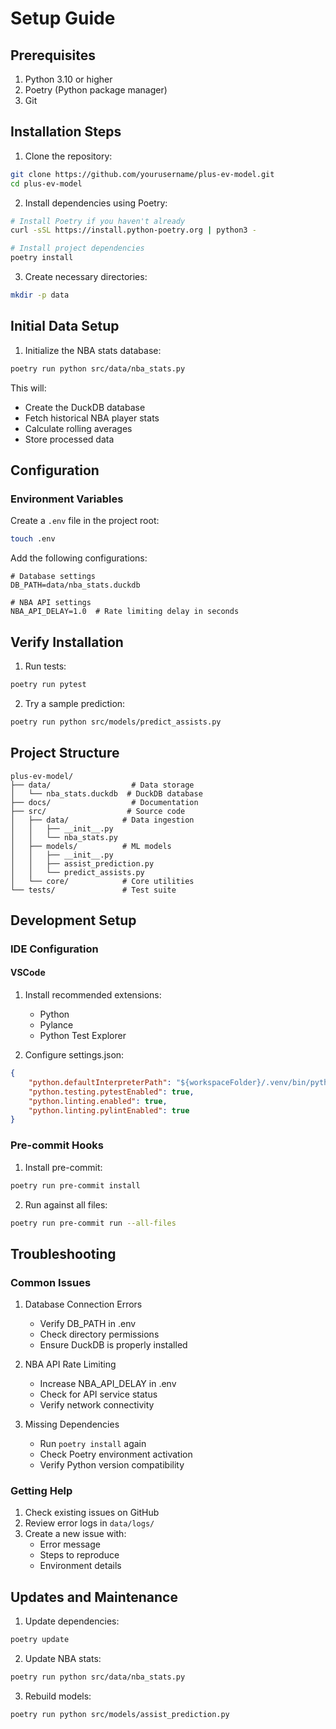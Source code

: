 # Setup Guide

## Prerequisites

1. Python 3.10 or higher
2. Poetry (Python package manager)
3. Git

## Installation Steps

1. Clone the repository:

```bash
git clone https://github.com/yourusername/plus-ev-model.git
cd plus-ev-model
```

2. Install dependencies using Poetry:

```bash
# Install Poetry if you haven't already
curl -sSL https://install.python-poetry.org | python3 -

# Install project dependencies
poetry install
```

3. Create necessary directories:

```bash
mkdir -p data
```

## Initial Data Setup

1. Initialize the NBA stats database:

```bash
poetry run python src/data/nba_stats.py
```

This will:

- Create the DuckDB database
- Fetch historical NBA player stats
- Calculate rolling averages
- Store processed data

## Configuration

### Environment Variables

Create a `.env` file in the project root:

```bash
touch .env
```

Add the following configurations:

```env
# Database settings
DB_PATH=data/nba_stats.duckdb

# NBA API settings
NBA_API_DELAY=1.0  # Rate limiting delay in seconds
```

## Verify Installation

1. Run tests:

```bash
poetry run pytest
```

2. Try a sample prediction:

```bash
poetry run python src/models/predict_assists.py
```

## Project Structure

```
plus-ev-model/
├── data/                  # Data storage
│   └── nba_stats.duckdb  # DuckDB database
├── docs/                  # Documentation
├── src/                  # Source code
│   ├── data/            # Data ingestion
│   │   ├── __init__.py
│   │   └── nba_stats.py
│   ├── models/          # ML models
│   │   ├── __init__.py
│   │   ├── assist_prediction.py
│   │   └── predict_assists.py
│   └── core/            # Core utilities
└── tests/               # Test suite
```

## Development Setup

### IDE Configuration

#### VSCode

1. Install recommended extensions:
   - Python
   - Pylance
   - Python Test Explorer

2. Configure settings.json:

```json
{
    "python.defaultInterpreterPath": "${workspaceFolder}/.venv/bin/python",
    "python.testing.pytestEnabled": true,
    "python.linting.enabled": true,
    "python.linting.pylintEnabled": true
}
```

### Pre-commit Hooks

1. Install pre-commit:

```bash
poetry run pre-commit install
```

2. Run against all files:

```bash
poetry run pre-commit run --all-files
```

## Troubleshooting

### Common Issues

1. Database Connection Errors
   - Verify DB_PATH in .env
   - Check directory permissions
   - Ensure DuckDB is properly installed

2. NBA API Rate Limiting
   - Increase NBA_API_DELAY in .env
   - Check for API service status
   - Verify network connectivity

3. Missing Dependencies
   - Run `poetry install` again
   - Check Poetry environment activation
   - Verify Python version compatibility

### Getting Help

1. Check existing issues on GitHub
2. Review error logs in `data/logs/`
3. Create a new issue with:
   - Error message
   - Steps to reproduce
   - Environment details

## Updates and Maintenance

1. Update dependencies:

```bash
poetry update
```

2. Update NBA stats:

```bash
poetry run python src/data/nba_stats.py
```

3. Rebuild models:

```bash
poetry run python src/models/assist_prediction.py
